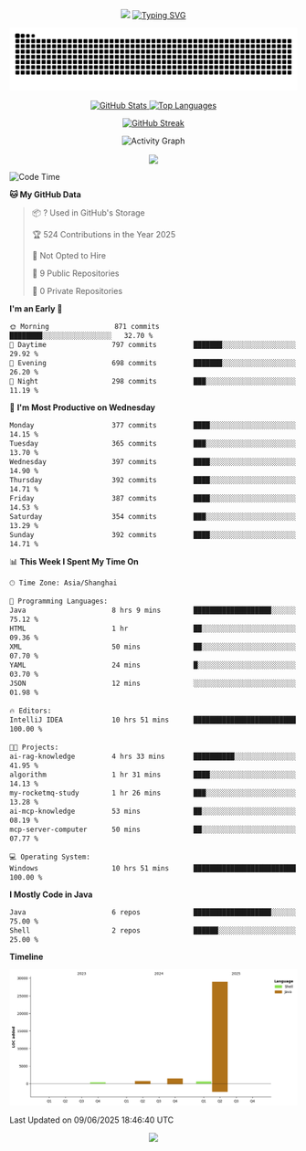 <!-- -->

<p align="center">
<img src="https://capsule-render.vercel.app/api?type=waving&color=timeGradient&height=300&&section=header&text=HI%20THEME!&fontSize=90&fontAlign=50&fontAlignY=30&desc=I%20am%20AlfonsoKevin!&descAlign=50&descSize=30&descAlignY=60&animation=twinkling" />
    <a align="center" href="https://www.kaijavademo.top/"><img src="https://readme-typing-svg.demolab.com?font=Fira+Code&center=true&pause=1000&width=435&lines=Welcome+to+my+GitHub+profile+page!;%E6%AC%A2%E8%BF%8E%E6%9D%A5%E5%88%B0%E6%88%91%E7%9A%84GitHub%E4%B8%BB%E9%A1%B5%EF%BC%81" alt="Typing SVG" height=200 /> </a>
</p>
 <p align="center"><img src="https://raw.githubusercontent.com/AlfonsoKevin/AlfonsoKevin/output/github-contribution-grid-snake.svg"></p>

</p>


<p align="center" >
  <a href="https://github.com/AlfonsoKevin">  
    <img src="https://github-readme-stats.vercel.app/api/?username=AlfonsoKevin&layout=compact&border_radius=20" width="400"  alt="GitHub Stats" />
  </a>
  <a href="https://www.kaijavademo.top/">
    <img src="https://github-readme-stats.vercel.app/api/top-langs/?username=AlfonsoKevin&layout=compact&border_radius=20" width=400 alt="Top Languages"/>
  </a>
</p>


<p align="center">
    <a href="https://github.com/AlfonsoKevin">
    <img src="https://streak-stats.demolab.com?user=AlfonsoKevin&theme=transparent&hide_border=false%C2%A0%C2%A0%E5%81%87&short_numbers=false%C2%A0%C2%A0%E5%81%87&card_width=595&card_height=234" height="400"  alt="GitHub Streak" />
    </a>
</p>



<p align="center">
    <img width="800" src="https://github-readme-activity-graph.vercel.app/graph?username=AlfonsoKevin&theme=github-compact&hide_border=true&area=true&from=2024-06-01&to=2024-12-31&grid=false&custom_title=Activity%20Graph" alt="Activity Graph" title="Activity Graph" />
</p> 




<p align="center">
	<img align="center" src="https://skillicons.dev/icons?i=idea,java,mysql,redis,spring,rocket,html,css,js,react,linux,py,c,clion,docker,md,stackoverflow&theme=light" />    
</p>


<!--START_SECTION:waka-->
![Code Time](http://img.shields.io/badge/Code%20Time-104%20hrs%2047%20mins-blue)

**🐱 My GitHub Data** 

> 📦 ? Used in GitHub's Storage 
 > 
> 🏆 524 Contributions in the Year 2025
 > 
> 🚫 Not Opted to Hire
 > 
> 📜 9 Public Repositories 
 > 
> 🔑 0 Private Repositories 
 > 
**I'm an Early 🐤** 

```text
🌞 Morning                871 commits         ████████░░░░░░░░░░░░░░░░░   32.70 % 
🌆 Daytime                797 commits         ███████░░░░░░░░░░░░░░░░░░   29.92 % 
🌃 Evening                698 commits         ███████░░░░░░░░░░░░░░░░░░   26.20 % 
🌙 Night                  298 commits         ███░░░░░░░░░░░░░░░░░░░░░░   11.19 % 
```
📅 **I'm Most Productive on Wednesday** 

```text
Monday                   377 commits         ████░░░░░░░░░░░░░░░░░░░░░   14.15 % 
Tuesday                  365 commits         ███░░░░░░░░░░░░░░░░░░░░░░   13.70 % 
Wednesday                397 commits         ████░░░░░░░░░░░░░░░░░░░░░   14.90 % 
Thursday                 392 commits         ████░░░░░░░░░░░░░░░░░░░░░   14.71 % 
Friday                   387 commits         ████░░░░░░░░░░░░░░░░░░░░░   14.53 % 
Saturday                 354 commits         ███░░░░░░░░░░░░░░░░░░░░░░   13.29 % 
Sunday                   392 commits         ████░░░░░░░░░░░░░░░░░░░░░   14.71 % 
```


📊 **This Week I Spent My Time On** 

```text
🕑︎ Time Zone: Asia/Shanghai

💬 Programming Languages: 
Java                     8 hrs 9 mins        ███████████████████░░░░░░   75.12 % 
HTML                     1 hr                ██░░░░░░░░░░░░░░░░░░░░░░░   09.36 % 
XML                      50 mins             ██░░░░░░░░░░░░░░░░░░░░░░░   07.70 % 
YAML                     24 mins             █░░░░░░░░░░░░░░░░░░░░░░░░   03.70 % 
JSON                     12 mins             ░░░░░░░░░░░░░░░░░░░░░░░░░   01.98 % 

🔥 Editors: 
IntelliJ IDEA            10 hrs 51 mins      █████████████████████████   100.00 % 

🐱‍💻 Projects: 
ai-rag-knowledge         4 hrs 33 mins       ██████████░░░░░░░░░░░░░░░   41.95 % 
algorithm                1 hr 31 mins        ████░░░░░░░░░░░░░░░░░░░░░   14.13 % 
my-rocketmq-study        1 hr 26 mins        ███░░░░░░░░░░░░░░░░░░░░░░   13.28 % 
ai-mcp-knowledge         53 mins             ██░░░░░░░░░░░░░░░░░░░░░░░   08.19 % 
mcp-server-computer      50 mins             ██░░░░░░░░░░░░░░░░░░░░░░░   07.77 % 

💻 Operating System: 
Windows                  10 hrs 51 mins      █████████████████████████   100.00 % 
```

**I Mostly Code in Java** 

```text
Java                     6 repos             ███████████████████░░░░░░   75.00 % 
Shell                    2 repos             ██████░░░░░░░░░░░░░░░░░░░   25.00 % 
```



**Timeline**

![Lines of Code chart](https://raw.githubusercontent.com/AlfonsoKevin/AlfonsoKevin/main/assets/bar_graph.png)


 Last Updated on 09/06/2025 18:46:40 UTC
<!--END_SECTION:waka-->

<p align="center">
    <a href="https://github.com/AlfonsoKevin"></a><img src="https://img.shields.io/badge/GitHub-grey?logo=github" />
</p>
